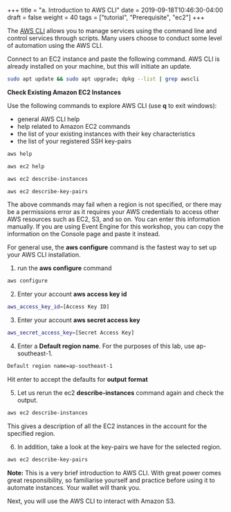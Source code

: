 +++
title = "a. Introduction to AWS CLI"
date = 2019-09-18T10:46:30-04:00
draft = false
weight = 40
tags = ["tutorial", "Prerequisite", "ec2"]
+++

The [AWS CLI](https://aws.amazon.com/cli/) allows you to manage services using the command line and control services through scripts. Many users choose to conduct some level of automation using the AWS CLI.

Connect to an EC2 instance and paste the following command. AWS CLI is already installed on your machine, but this will initiate an update. 

```bash
sudo apt update && sudo apt upgrade; dpkg --list | grep awscli
```

**Check Existing Amazon EC2 Instances**

Use the following commands to explore AWS CLI (use **q** to exit windows):

- general AWS CLI help
- help related to Amazon EC2 commands
- the list of your existing instances with their key characteristics
- the list of your registered SSH key-pairs

```bash
aws help
```
```bash
aws ec2 help
```
```bash
aws ec2 describe-instances
```
```bash
aws ec2 describe-key-pairs
```

The above commands may fail when a region is not specified, or there may be a permissions error as it requires your AWS credentials to access other AWS resources such as EC2, S3, and so on. You can enter this information manually. If you are using Event Engine for this workshop, you can copy the information on the Console page and paste it instead.

For general use, the **aws configure** command is the fastest way to set up your AWS CLI installation.

1.	run the **aws configure** command

```bash
aws configure
```

2.	Enter your account **aws access key id**

```bash
aws_access_key_id=[Access Key ID]
```

3.	Enter your account **aws secret access key**

```bash
aws_secret_access_key=[Secret Access Key]

```

4.	Enter a **Default region name**. For the purposes of this lab, use ap-southeast-1.

```bash
Default region name=ap-southeast-1
```

Hit enter to accept the defaults for  **output format**


5.	Let us rerun the ec2 **describe-instances** command again and check the output.

```bash
aws ec2 describe-instances
```

This gives a description of all the EC2 instances in the account for the specified region.

6.	In addition, take a look at the key-pairs we have for the selected region.

```bash
aws ec2 describe-key-pairs
```


**Note:** This is a very brief introduction to AWS CLI. With great power comes great responsibility, so familiarise yourself and practice before using it to automate instances. Your wallet will thank you.  
  
Next, you will use the AWS CLI to interact with Amazon S3.
